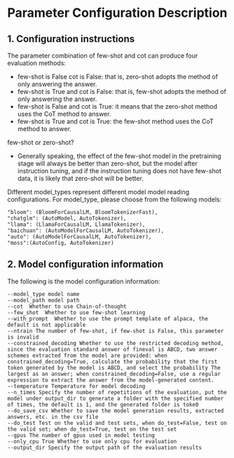 # Parameter Configuration Description

## 1. Configuration instructions

The parameter combination of few-shot and cot can produce four evaluation methods:

- few-shot is False cot is False: that is, zero-shot adopts the method of only answering the answer.
- few-shot is True and cot is False: that is, few-shot adopts the method of only answering the answer.
- few-shot is False and cot is True: it means that the zero-shot method uses the CoT method to answer.
- few-shot is True and cot is True: the few-shot method uses the CoT method to answer.

few-shot or zero-shot?

- Generally speaking, the effect of the few-shot model in the pretraining stage will always be better than zero-shot, but the model after instruction tuning, and if the instruction tuning does not have few-shot data, it is likely that zero-shot will be better.

Different model_types represent different model model reading configurations. For model_type, please choose from the following models:   
```text
"bloom": (BloomForCausalLM, BloomTokenizerFast),
"chatglm": (AutoModel, AutoTokenizer),
"llama": (LlamaForCausalLM, LlamaTokenizer),
"baichuan": (AutoModelForCausalLM, AutoTokenizer),
"auto": (AutoModelForCausalLM, AutoTokenizer),
"moss":(AutoConfig, AutoTokenizer)
```

## 2. Model configuration information

The following is the model configuration information:
```text
--model_type model name
--model_path model path
--cot  Whether to use Chain-of-thought
--few_shot  Whether to use few-shot learning
--with_prompt  Whether to use the prompt template of alpaca, the default is not applicable
--ntrain The number of few-shot, if few-shot is False, this parameter is invalid
--constrained_decoding Whether to use the restricted decoding method, since the evaluation standard answer of fineval is ABCD, two answer schemes extracted from the model are provided: when constrained_decoding=True, calculate the probability that the first token generated by the model is ABCD, and select the probability The largest as an answer; when constrained_decoding=False, use a regular expression to extract the answer from the model-generated content.
--temperature Temperature for model decoding
--n_times Specify the number of repetitions of the evaluation, put the model under output_dir to generate a folder with the specified number of times, the default is 1, and the generated folder is toke0
--do_save_csv Whether to save the model generation results, extracted answers, etc. in the csv file
--do_test Test on the valid and test sets, when do_test=False, test on the valid set; when do_test=True, test on the test set
--gpus The number of gpus used in model testing
--only_cpu True Whether to use only cpu for evaluation
--output_dir Specify the output path of the evaluation results

```

